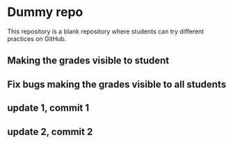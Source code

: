 # Dummy repo
This repository is a blank repository where students can try different practices on GitHub.

## Making the grades visible to student

## Fix bugs making the grades visible to all students

## update 1, commit 1

## update 2, commit 2